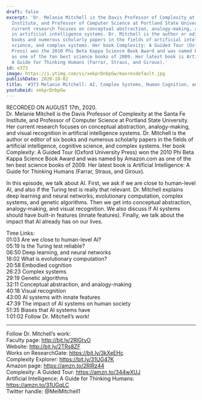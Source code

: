 ```yaml
---
draft: false
excerpt: 'Dr. Melanie Mitchell is the Davis Professor of Complexity at the Santa Fe
  Institute, and Professor of Computer Science at Portland State University.  Her
  current research focuses on conceptual abstraction, analogy-making, and visual recognition
  in artificial intelligence systems. Dr. Mitchell is the author or editor of six
  books and numerous scholarly papers in the fields of artificial intelligence, cognitive
  science, and complex systems. Her book Complexity: A Guided Tour (Oxford University
  Press) won the 2010 Phi Beta Kappa Science Book Award and was named by Amazon.com
  as one of the ten best science books of 2009. Her latest book is Artificial Intelligence:
  A Guide for Thinking Humans (Farrar, Straus, and Giroux).'
id: e373
image: https://i.ytimg.com/vi/xekprDnbpGw/maxresdefault.jpg
publishDate: 2020-10-02
title: '#373 Melanie Mitchell: AI, Complex Systems, Human Cognition, and Algorithms'
youtubeid: xekprDnbpGw
---
```

RECORDED ON AUGUST 17th, 2020.  
Dr. Melanie Mitchell is the Davis Professor of Complexity at the Santa Fe Institute, and Professor of Computer Science at Portland State University.  Her current research focuses on conceptual abstraction, analogy-making, and visual recognition in artificial intelligence systems. Dr. Mitchell is the author or editor of six books and numerous scholarly papers in the fields of artificial intelligence, cognitive science, and complex systems. Her book Complexity: A Guided Tour (Oxford University Press) won the 2010 Phi Beta Kappa Science Book Award and was named by Amazon.com as one of the ten best science books of 2009. Her latest book is Artificial Intelligence: A Guide for Thinking Humans (Farrar, Straus, and Giroux).

In this episode, we talk about AI. First, we ask if we are close to human-level AI, and also if the Turing test is really that relevant. Dr. Mitchell explains deep learning and neural networks, evolutionary computation, complex systems, and genetic algorithms. Then we get into conceptual abstraction, analogy-making, and visual recognition. We also discuss if AI systems should have built-in features (innate features). Finally, we talk about the impact that AI already has on our lives.

Time Links:  
01:03  Are we close to human-level AI?  
05:19  Is the Turing test reliable?  
06:50  Deep learning, and neural networks  
18:02  What is evolutionary computation?  
20:58  Embodied cognition  
26:23  Complex systems  
29:19  Genetic algorithms  
32:11  Conceptual abstraction, and analogy-making  
40:18  Visual recognition  
43:00  AI systems with innate features  
47:39  The impact of AI systems on human society  
51:35  Biases that AI systems have  
1:01:02  Follow Dr. Mitchell’s work!

---

Follow Dr. Mitchell’s work:  
Faculty page: http://bit.ly/2RlGtvO  
Website: http://bit.ly/2TRs8ZF  
Works on ResearchGate: https://bit.ly/3kXeEHc  
Complexity Explorer: https://bit.ly/31UG47K  
Amazon page: https://amzn.to/2RlRz44  
Complexity: A Guided Tour: https://amzn.to/344wXUJ  
Artificial Intelligence: A Guide for Thinking Humans: https://amzn.to/31UGqLC  
Twitter handle: @MelMitchell1
